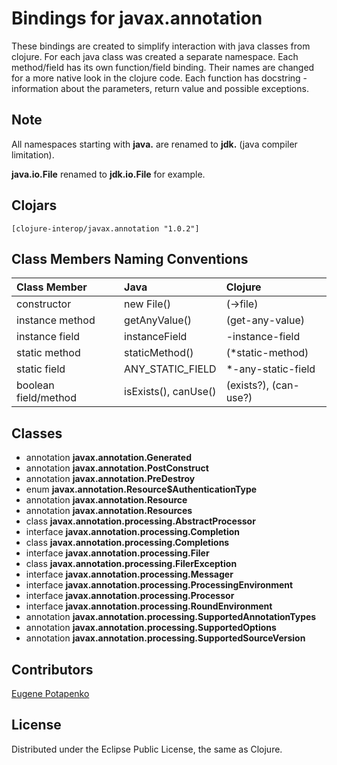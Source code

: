 # Bindings for javax.annotation

These bindings are created to simplify interaction with java classes from clojure.
For each java class was created a separate namespace.
Each method/field has its own function/field binding.
Their names are changed for a more native look in the clojure code. Each function has docstring - information about the parameters, return value and possible exceptions.

## Note

All namespaces starting with **java.** are renamed to **jdk.** (java compiler limitation). 

**java.io.File** renamed to **jdk.io.File** for example. 




## Clojars

```
[clojure-interop/javax.annotation "1.0.2"]
```

## Class Members Naming Conventions

| Class Member | Java | Clojure |
|:--|:--|:--|
| constructor | new File() | (->file) |
| instance method | getAnyValue() | (get-any-value) |
| instance field | instanceField | -instance-field |
| static method | staticMethod() | (*static-method) |
| static field | ANY_STATIC_FIELD | *-any-static-field |
| boolean field/method | isExists(), canUse() | (exists?), (can-use?) |

## Classes

- annotation **javax.annotation.Generated**
- annotation **javax.annotation.PostConstruct**
- annotation **javax.annotation.PreDestroy**
- enum **javax.annotation.Resource$AuthenticationType**
- annotation **javax.annotation.Resource**
- annotation **javax.annotation.Resources**
- class **javax.annotation.processing.AbstractProcessor**
- interface **javax.annotation.processing.Completion**
- class **javax.annotation.processing.Completions**
- interface **javax.annotation.processing.Filer**
- class **javax.annotation.processing.FilerException**
- interface **javax.annotation.processing.Messager**
- interface **javax.annotation.processing.ProcessingEnvironment**
- interface **javax.annotation.processing.Processor**
- interface **javax.annotation.processing.RoundEnvironment**
- annotation **javax.annotation.processing.SupportedAnnotationTypes**
- annotation **javax.annotation.processing.SupportedOptions**
- annotation **javax.annotation.processing.SupportedSourceVersion**

## Contributors

[Eugene Potapenko](https://github.com/potapenko/)

## License

Distributed under the Eclipse Public License, the same as Clojure.
